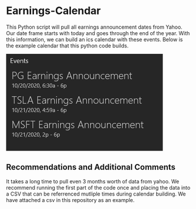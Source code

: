 # Earnings-Calendar
This Python script will pull all earnings announcement dates from Yahoo. Our date frame starts with today and goes through the end of the year. With this information, we can build an ics calendar with these events. Below is the example calendar that this python code builds.

![](images/calendar.PNG)

## Recommendations and Additional Comments
It takes a long time to pull even 3 months worth of data from yahoo. We recommend running the first part of the code once and placing the data into a CSV that can be referrenced mutliple times during calendar building. We have attached a csv in this repository as an example. 












